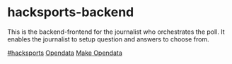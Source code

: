 # hacksports-backend

This is the backend-frontend for the journalist who orchestrates the poll. It enables the journalist to setup question and answers to choose from.

[#hacksports](https://twitter.com/search?q=%23hacksports)
[Opendata](https://http://opendata.ch/)
[Make Opendata](http://make.opendata.ch/)

